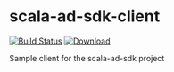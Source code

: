 # scala-ad-sdk-client
[![Build Status](https://travis-ci.org/EmilDafinov/scala-ad-sdk-client.svg?branch=master)](https://travis-ci.org/EmilDafinov/scala-ad-sdk-client)
[ ![Download](https://api.bintray.com/packages/emildafinov/emiliorodo-docker/scala-ad-sdk-client/images/download.svg) ](https://bintray.com/emildafinov/emiliorodo-docker/scala-ad-sdk-client/_latestVersion)

Sample client for the scala-ad-sdk project
